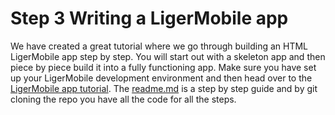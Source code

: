 # Step 3 Writing a LigerMobile app

We have created a great tutorial where we go through building an HTML LigerMobile app step by step. You will start out with a skeleton app and then piece by piece build it into a fully functioning app. Make sure you have set up your LigerMobile development environment and then head over to the [LigerMobile app tutorial](https://github.com/reachlocal/ligermobile-workshop). The [readme.md](https://github.com/reachlocal/ligermobile-workshop) is a step by step guide and by git cloning the repo you have all the code for all the steps.
